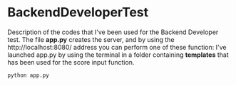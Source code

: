 # BackendDeveloperTest
Description of the codes that I've been used for the Backend Developer test. 
The file __app.py__  creates the server, and by using the http://localhost:8080/ address you can perform one of these function:
I've launched app.py by using the terminal in a folder containing __templates__ that has been used for the score input function. 

```python
python app.py
```
